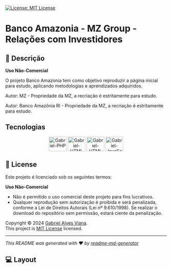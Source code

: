 
<p>
  <a href="https://opensource.org/license/MIT" target="_blank">
    <img alt="License: MIT License" src="https://img.shields.io/badge/License-MIT License-yellow.svg" />
  </a>
</p>

# Banco Amazonia - MZ Group - Relações com Investidores

## 📖 Descrição
**Uso Não-Comercial**

O projeto Banco Amazonia tem como objetivo reproduzir a página inicial para estudo, aplicando metodologias e aprendizados adquiridos.

Autor: MZ - Propriedade da MZ, a recriação é estritamente para estudo.

Autor: Banco Amazônia RI - Propriedade da MZ, a recriação é estritamente para estudo.

<!-- Tecnologias utilizadas no projeto -->

## Tecnologias

<div align="center">
    <img align="center" alt="Gabriel-PHP" height="45" width="55" src="https://cdn.jsdelivr.net/gh/devicons/devicon@latest/icons/php/php-original.svg">
    <img  align="center" alt="Gabriel-HTML" height="45" width="55" src="https://cdn.jsdelivr.net/gh/devicons/devicon/icons/html5/html5-original-wordmark.svg">
     <img  align="center" alt="Gabriel-HTML" height="45" width="55" src="https://cdn.jsdelivr.net/gh/devicons/devicon@latest/icons/sass/sass-original.svg">
    <img align="center" alt="Gabriel-JavaScript" height="45" width="55" src="https://cdn.jsdelivr.net/gh/devicons/devicon/icons/javascript/javascript-plain.svg">
</div>

## 📝 License
Este projeto é licenciado sob os seguintes termos:

**Uso Não-Comercial**

-   Não é permitido o uso comercial deste projeto para fins lucrativos.
- Qualquer reprodução sem autorização é proibida e será penalizada, conforme a Lei de Direitos Autorais (Lei nº 9.610/1998). Se realizar o download do repositório sem permissão, estará ciente da penalização.
  
Copyright © 2024 [Gabriel Alves Viana](https://github.com/GabrielAlvesGit).<br />
This project is [MIT License](https://opensource.org/license/MIT) licensed.

***
_This README was generated with ❤️ by [readme-md-generator](https://github.com/kefranabg/readme-md-generator)_

## 💻 Layout

